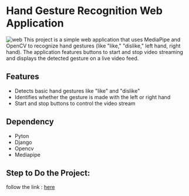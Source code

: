# Hand Gesture Recognition Web Application
![web](https://github.com/user-attachments/assets/fc24f8d4-7b2c-4111-8581-aa2ed4128cd8)
 This project is a simple web application that uses MediaPipe and OpenCV to recognize hand gestures (like "like," "dislike," left hand, right hand). The application features buttons to start and stop video streaming and displays the detected gesture on a live video feed.

## Features
- Detects basic hand gestures like "like" and "dislike"
- Identifies whether the gesture is made with the left or right hand
- Start and stop buttons to control the video stream

## Dependency
- Pyton
- Django
- Opencv
- Mediapipe

  
## Step to Do the Project:
follow the link : [here](https://band-prose-3c3.notion.site/HAND-GESTURE-RECOGNITION-WEB-APPLICATION-1145f5ecd9c38041980efa379c9bec32?pvs=4)



 
